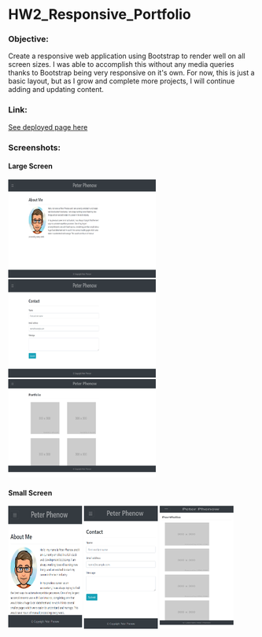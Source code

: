 # HW2_Responsive_Portfolio

### **Objective:**

Create a responsive web application using Bootstrap to render well on all screen sizes. I was able to accomplish this without any media queries thanks to Bootstrap being very responsive on it's own. For now, this is just a basic layout, but as I grow and complete more projects, I will continue adding and updating content.

### **Link:**

[See deployed page here](https://phenom708.github.io/HW2_Responsive_Portfolio/)

### **Screenshots:**

#### Large Screen

<img src="./assets/images/aboutMe_lg_screen.png" alt="About Me page on large screen" width="300" height="200"><img src="./assets/images/contact_lg_screen.png" alt="Contact page on large screen" width="300" height="200"><img src="./assets/images/portfolio_lg_screen.png" alt="Portfolio page on large screen" width="300" height="200">

#### Small Screen

<img src="./assets/images/aboutMe_sm_screen.png" alt="About Me page on small screen" width="150" height="250">
<img src="./assets/images/contact_sm_screen.png" alt="Contact page on small screen" width="150" height="250">
<img src="./assets/images/portfolio_sm_screen.png" alt="Portfolio page on small screen" width="150" height="250">

